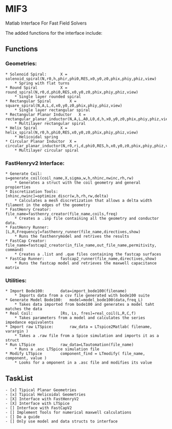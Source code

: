 # MIF3
Matlab Interface For Fast Field Solvers

The added functions for the interface include:
## Functions

### Geometries:
	* Solenoid Spiral:		X = solenoid_spiral(N,r0,h,phir,phi0,RES,x0,y0,z0,phix,phiy,phiz,view)
		* Spring with flat turns
	* Round Spiral 			X = round_spiral(N,r0,d,phi0,RES,x0,y0,z0,phix,phiy,phiz,view)
		* Single layer rounded spiral
	* Rectangular Spiral		X = square_spiral(N,A,L,d,x0,y0,z0,phix,phiy,phiz,view)
		* Single layer rectangular spiral
	* Rectangular Planar Inductor 	X = rectangular_planar_inductor(N,A,L,A0,L0,d,h,x0,y0,z0,phix,phiy,phiz,view)
		* Multilayer rectangular spiral
	* Helix Spiral			X = helix_spiral(N,r0,h,phi0,RES,x0,y0,z0,phix,phiy,phiz,view)
		* Helicoidal spring
	* Circular Planar Inductor	X = circular_planar_inductor(N,r0,ri,d,phi0,RES,h,x0,y0,z0,phix,phiy,phiz,view)
		* Multilayer circular spiral

### FastHenryv2 Interface:
	* Generate Coil:		s=generate_coil(coil_name,X,sigma,w,h,nhinc,nwinc,rh,rw)
		* Generates a struct with the coil geometry and general propierties
	* Discretization Tools:		[nhinc,nwinc]=optimize_discr(w,h,rh,rw,delta)
		* Calculates a mesh discretization that allows a delta width filament in the edges of the geometry
	* FastHenry Creator:		file_name=fasthenry_creator(file_name,coils,freq)
		* Creates a .inp file containing all the geometry and conductor data.
	* FastHenry Runner:		[L,R,Frequency]=fasthenry_runner(file_name,directives,show)
		* Runs the fasthenrymodel and retrives the results
	* FastCap Creator:		file_name=fastcap2_creator(in_file_name,out_file_name,permitivity, command)
		* Creates a .list and .que files containing the fastcap surfaces
	* FastCap Runner:		fastcap2_runner(file_name,directives,show)
		* Runs the fastcap model and retrieves the maxwell capacitance matrix
### Utilities:
	* Import Bode100:		data=import_bode100(filename)
		* Imports data from a csv file generated with bode100 suite
	* Generate Model Bode100:	model=model_bode100(data,freq_L)
		* Takes data imported from bode100 and generates a model taht matches the data
	* Real Coil:			[Rs, Ls, fres]=real_coil(L,R,C,f)
		* Takes parameters from a model and calculates the series impedance equivalents
	* Import raw LTSpice:		raw_data = LTspice2Matlab( filename, varargin )
		* Takes a .raw file from a Spice simulation and imports it as a struct
	* Run LTSpice			raw_data=LTautomation(file_name)
		* Runs a .asc LTSpice simulation file 
	* Modify LTSpice		component_find = LTmodify( file_name, component, value )
		* Looks for a omponent in a .asc file and modifies its value

## TaskList
	- [x] Tipical Planar Geometries
	- [x] Tipical Helicoidal Geometries
	- [X] Interface with FastHenryV2
	- [X] Interface with LTSpice
	- [] Interface with FastCapV2
	- [] Implement Tools for numerical maxwell calculations
	- [] Do a guide 
	- [] Only use model and data structs to interface
